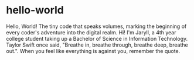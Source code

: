 # hello-world
Hello, World! The tiny code that speaks volumes, marking the beginning of every coder's adventure into the digital realm.
Hi! I'm Jaryll, a 4th year college student taking up a Bachelor of Science in Information Technology. Taylor Swift once said, "Breathe in, breathe through, breathe deep, breathe out.". When you feel like everything is against you, remember the quote.

